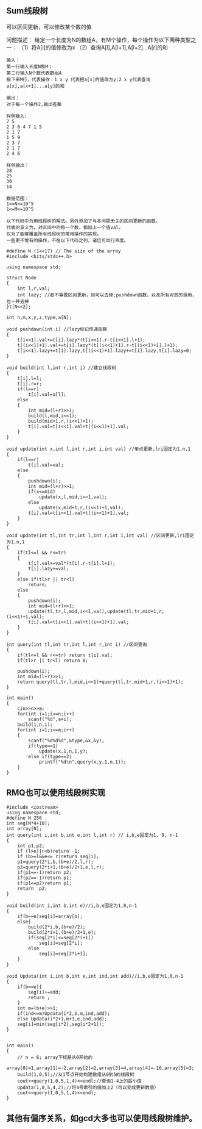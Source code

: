 
## Sum线段树

可以区间更新，可以修改某个数的值

问题描述： 
    给定一个长度为N的数组A，有M个操作，每个操作为以下两种类型之一： 
    （1）将A[i]的值修改为x 
    （2）查询A[l],A[l+1],A[l+2]…A[r]的和 
     
    输入： 
    第一行输入长度N和M； 
    第二行输入N个数代表数组A 
    接下来M行，代表操作：1 x y 代表把a[x]的值改为y;2 x y代表查询a[x],a[x+1]...a[y]的和 
     
    输出： 
    对于每一个操作2,输出答案 
     
    样例输入: 
    7 5 
    2 3 6 4 7 1 5 
    2 1 7 
    1 5 9 
    2 3 7 
    2 1 7 
    2 4 6 
     
    样例输出： 
    28 
    25 
    30 
    14 
     
    数据范围： 
    1<=N<=10^5 
    1<=M<=10^5 
     
    以下代码中为用线段树的解法。另外添加了与本问题无关的区间更新的函数。 
    代表的意义为，对区间中的每一个数，都加上一个值val。 
    仅为了能够覆盖所有线段树的常用操作的实现。 
    一些更不常有的操作，不在以下代码之列，诸位可自行百度。

```
#define N (1<<17) // The size of the array  
#include <bits/stdc++.h>  
  
using namespace std;  
  
struct Node  
{  
    int l,r,val;  
    int lazy; //若不需要区间更新，则可以去掉;pushdown函数，以及所有对其的调用，也一并去掉  
}t[N<<2];  
  
int n,m,x,y,z,type,a[N];  
  
void pushdown(int i) //lazy标记传递函数  
{  
    t[i<<1].val+=t[i].lazy*(t[i<<1].r-t[i<<1].l+1);  
    t[(i<<1)+1].val+=t[i].lazy*(t[(i<<1)+1].r-t[(i<<1)+1].l+1);  
    t[i<<1].lazy+=t[i].lazy,t[(i<<1)+1].lazy+=t[i].lazy,t[i].lazy=0;  
}  
  
void build(int l,int r,int i) //建立线段树  
{  
    t[i].l=l;  
    t[i].r=r;  
    if(l==r)  
        t[i].val=a[l];  
    else  
    {  
        int mid=(l+r)>>1;  
        build(l,mid,i<<1);  
        build(mid+1,r,(i<<1)+1);  
        t[i].val=t[i<<1].val+t[(i<<1)+1].val;  
    }  
}  
  
void update(int x,int l,int r,int i,int val) //单点更新,lri固定为1,n,1
{  
    if(l==r)  
        t[i].val=val;  
    else  
    {  
        pushdown(i);  
        int mid=(l+r)>>1;  
        if(x<=mid)  
            update(x,l,mid,i<<1,val);  
        else  
            update(x,mid+1,r,(i<<1)+1,val);  
        t[i].val=t[i<<1].val+t[(i<<1)+1].val;  
    }  
}  
  
void update(int tl,int tr,int l,int r,int i,int val) //区间更新,lri固定为1,n,1
{  
    if(tl<=l && r<=tr)  
    {  
        t[i].val+=val*(t[i].r-t[i].l+1);  
        t[i].lazy+=val;  
    }  
    else if(tl>r || tr<l)  
        return;  
    else  
    {  
        pushdown(i);  
        int mid=(l+r)>>1;  
        update(tl,tr,l,mid,i<<1,val),update(tl,tr,mid+1,r,(i<<1)+1,val);  
        t[i].val=t[i<<1].val+t[(i<<1)+1].val;  
    }  
}  
  
int query(int tl,int tr,int l,int r,int i) //区间查询  
{  
    if(tl<=l && r<=tr) return t[i].val;  
    if(tl>r || tr<l) return 0;  
      
    pushdown(i);  
    int mid=(l+r)>>1;  
    return query(tl,tr,l,mid,i<<1)+query(tl,tr,mid+1,r,(i<<1)+1);  
}  
  
int main()  
{  
    cin>>n>>m;  
    for(int i=1;i<=n;i++)  
        scanf("%d",a+i);  
    build(1,n,1);  
    for(int i=1;i<=m;i++)  
    {  
        scanf("%d%d%d",&type,&x,&y);  
        if(type==1)  
            update(x,1,n,1,y);  
        else if(type==2)  
            printf("%d\n",query(x,y,1,n,1));  
    }  
}
```


## RMQ也可以使用线段树实现



```
#include <iostream>
using namespace std;
#define N 256
int seg[N*4+10];
int array[N];
int query(int i,int b,int e,int l,int r) // i,b,e固定为1, 0, n-1
{
    int p1,p2;
    if (l>e||r<b)return -1;
    if (b>=l&&e<= r)return seg[i];
    p1=query(2*i,b,(b+e)/2,l,r);
    p2=query(2*i+1,(b+e)/2+1,e,l,r);
    if(p1==-1)return p2;
    if(p2==-1)return p1;
    if(p1<=p2)return p1;
    return  p2;
}

void build(int i,int b,int e)//i,b,e固定为1,0,n-1
{
    if(b==e)seg[i]=array[b];
    else{
        build(2*i,b,(b+e)/2);
        build(2*i+1,(b+e)/2+1,e);
        if(seg[2*i]<=seg[2*i+1])
            seg[i]=seg[2*i];
        else
            seg[i]=seg[2*i+1];
    }
}

void Updata(int i,int b,int e,int ind,int add)//i,b,e固定为1,0,n-1
{
    if(b==e){
        seg[i]+=add;
        return ;
    }
    int m=(b+e)>>1;
    if(ind<=m)Updata(i*2,b,m,ind,add);
    else Updata(i*2+1,m+1,e,ind,add);
    seg[i]=min(seg[i*2],seg[i*2+1]);
}


int main()
{
    // n = 6; array下标是从0开始的
    array[0]=1,array[1]=-2,array[2]=2,array[3]=4,array[4]=-10,array[5]=3;
    build(1,0,5);//从1节点开始构建数组从0到5的线段树
    cout<<query(1,0,5,1,4)<<endl;//查询1-4上的最小值
    Updata(1,0,5,4,2);//将4号索引的值加上2（可以变成更新数值）
    cout<<query(1,0,5,1,4)<<endl;
}
```

## 其他有偏序关系，如gcd大多也可以使用线段树维护。
